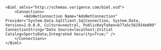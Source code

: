 	<Biml xmlns="http://schemas.varigence.com/biml.xsd">	    <Connections>	        <AdoNetConnection Name="AdoNetConnection" Provider="System.Data.SqlClient.SqlConnection, System.Data, Version=2.0.0.0, Culture=neutral, PublicKeyToken=b77a5c561934e089" ConnectionString="Data Source=localhost;Initial Catalog=SportsData;Integrated Security=True;" />	    </Connections>	</Biml>
